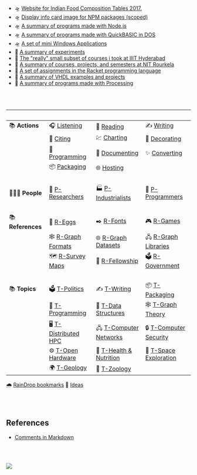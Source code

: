 - 🛸 [Website for Indian Food Composition Tables 2017.](https://ifct2017.github.io/)
- 🛸 [Display info card image for NPM packages (scoped)](https://nodeico.github.io/)
- 🛸 [A summary of programs made with Node.js](https://nodef.github.io/)
- 🛸 [A summary of programs made with QuickBASIC in DOS](https://qb40.github.io/)
- 🛸 [A set of mini Windows Applications](https://winp.github.io/)
- 📖 [A summary of experiments](https://puzzlef.github.io/)
- 📖 [The "really" small subset of courses i took at IIIT Hyderabad](https://iiithf.github.io/)
- 📖 [A summary of courses, projects, and semesters at NIT Rourkela](https://nitrece.github.io/)
- 📖 [A set of assignments in the Racket programming language](https://racketf.github.io/)
- 📖 [A summary of VHDL examples and projects](https://vhdlf.github.io/)
- 📖 [A summary of programs made with Processing](https://processingf.github.io)

<br>
<br>

| ⠀                | ⠀                     | ⠀                        | ⠀                       |
| ---------------- | --------------------- | ------------------------ | ----------------------- |
| 📚 **Actions**    | 🎧 [Listening]         | 📰 [Reading]              | ✍️ [Writing]             |
|                  | 👏 [Citing]            | 💹 [Charting]             | 💟 [Decorating]          |
|                  | 💾 [Programming]       | 📜 [Documenting]          | ✨ [Converting]          |
|                  | 📦 [Packaging]         | 🌐 [Hosting]              |                         |
| ⠀                | ⠀                     | ⠀                        | ⠀                       |
| 🧑‍🤝‍🧑 **People**   | 🔬 [P-Researchers]     | 🏭 [P-Industrialists]     | 💾 [P-Programmers]       |
| ⠀                | ⠀                     | ⠀                        | ⠀                       |
| 📚 **References** | 🥚 [R-Eggs]            | ✒️ [R-Fonts]              | 🎮 [R-Games]             |
|                  | 🕸️ [R-Graph Formats]   | 🌐 [R-Graph Datasets]     | 🖧 [R-Graph Libraries]   |
|                  | 🗺️ [R-Survey Maps]     | 💍 [R-Fellowship]         | 🗳️ [R-Government]        |
| ⠀                | ⠀                     | ⠀                        | ⠀                       |
| 📚 **Topics**     | 🗳️ [T-Politics]        | ✍️ [T-Writing]            | 📦 [T-Packaging]         |
|                  | 💾 [T-Programming]     | 💽 [T-Data Structures]    | 🕸️ [T-Graph Theory]      |
|                  | 🖥️ [T-Distributed HPC] | 🖧 [T-Computer Networks]  | 🔒 [T-Computer Security] |
|                  | ⚙️ [T-Open Hardware]   | 🥥 [T-Health & Nutrition] | 🚀 [T-Space Exploration] |
|                  | 🌍 [T-Geology]         | 🐘 [T-Zoology]            |                         |

🌧️ [RainDrop bookmarks](https://raindrop.io/wolfram77)
🤔 [Ideas](ideas.md)

[//]: # (ACTIONS)
[Listening]: https://pinboard.opera.com/view/b2daba3e-c176-4b2a-aa9b-e55f999239c6
[Reading]: https://pinboard.opera.com/view/487d0cff-cd94-4fd5-8a91-9c926a63a0fe
[Writing]: https://pinboard.opera.com/view/498c54bd-84e1-42e5-92e0-e466d0a12999
[Citing]: https://pinboard.opera.com/view/c5f04167-9794-4b8e-8669-7e249e23bd95
[Charting]: https://pinboard.opera.com/view/dc091bb6-41aa-443e-b1e5-e2b8f8c645c0
[Decorating]: https://pinboard.opera.com/view/450c96d6-a0b2-4dbd-be8b-0ea265df2cd1
[Programming]: https://pinboard.opera.com/view/cf9ee12d-f427-4614-887a-c1e07432498e
[Documenting]: https://pinboard.opera.com/view/4ab72dba-6daa-4f57-908f-2bbf42eb749a
[Converting]: https://pinboard.opera.com/view/0f414b40-65ce-4a32-af33-d44921f3cead
[Packaging]: https://pinboard.opera.com/view/0da002e9-e015-4fb2-bc96-960ea0c5ccb6
[Hosting]: https://pinboard.opera.com/view/6fae4349-af75-45d9-9547-107b0d456530

[//]: # (PEOPLE)
[P-Researchers]: https://pinboard.opera.com/view/4ef18aca-d26a-4675-90b3-74208fe7e30c
[P-Industrialists]: https://pinboard.opera.com/view/4f6fe226-f3fa-46a2-b439-e2d56c437463
[P-Programmers]: https://pinboard.opera.com/view/f3460ba0-902b-41c7-a612-faae6a61e2f3

[//]: # (REFERENCES)
[R-Eggs]: https://pinboard.opera.com/view/a7c065e2-2b52-40af-9a39-706d5711f5a2
[R-Fonts]: https://pinboard.opera.com/view/877f58cb-86af-49a6-a443-d720dbf9f8e0
[R-Games]: https://pinboard.opera.com/view/e90b71ef-47ed-4104-a4fd-56ebc688646f
[R-Graph Formats]: https://pinboard.opera.com/view/4f89f34f-48a2-4f6a-b74a-3eb39ed83362
[R-Graph Datasets]: https://pinboard.opera.com/view/82fa7f47-f4f5-40eb-ada9-7a69727afb12
[R-Graph Libraries]: https://pinboard.opera.com/view/0be809dc-7390-4958-b9f9-72e6c7e2702b
[R-Survey Maps]: https://pinboard.opera.com/view/ab3c4ed4-6480-4526-a710-5b295d094d80
[R-Fellowship]: https://pinboard.opera.com/view/efa110f0-32c3-42c4-ab0b-7986bfd8ba2a
[R-Government]: https://pinboard.opera.com/view/80941e7c-31e1-4daf-9e7b-ccbc000a39a1

[//]: # (TOPICS)
[T-Politics]: https://pinboard.opera.com/view/1ca2c1fb-508e-41df-b16e-5e2db7d30dc5
[T-Writing]: https://pinboard.opera.com/view/a3312f8c-d0a6-44c3-a2f9-9b989f2ccc20
[T-Packaging]: https://pinboard.opera.com/view/0d550328-2b95-4e77-bec9-7e1bdc3497f0
[T-Programming]: https://pinboard.opera.com/view/9750c2ef-3cd1-46ec-aa46-50a5c7892807
[T-Data Structures]: https://pinboard.opera.com/view/ad965922-2022-4e0b-8968-a1abc69eb6bb
[T-Graph Theory]: https://pinboard.opera.com/view/1c680231-56ee-4b46-ac9d-6216283545b5
[T-Distributed HPC]: https://pinboard.opera.com/view/629024a5-f5f7-4c7c-8c9d-86fca00c5ef8
[T-Computer Networks]: https://pinboard.opera.com/view/82f010aa-c8db-42ea-b823-a00f51892af0
[T-Computer Security]: https://pinboard.opera.com/view/4ec01886-a834-49f3-9328-b0e1b2bc73df
[T-Open Hardware]: https://pinboard.opera.com/view/b393896a-9cf3-4518-b9d2-f460c9529ebd
[T-Health & Nutrition]: https://pinboard.opera.com/view/f52aca0d-8d05-4a7d-b98d-94475a764d0e
[T-Space Exploration]: https://pinboard.opera.com/view/da0d0cad-1a4a-408c-a30c-e49b571c8fbe
[T-Geology]: https://pinboard.opera.com/view/2af41cc4-7eb6-4372-8528-47a3d8e7323b
[T-Zoology]: https://pinboard.opera.com/view/ff57e0f7-006a-43cf-a5c9-25a79efac5ad

<br>
<br>


## References

- [Comments in Markdown](https://stackoverflow.com/a/20885980/1413259)

<br>
<br>

[![](https://i.imgur.com/hz9LmXf.png)](https://orcid.org/0000-0001-5140-6578)
